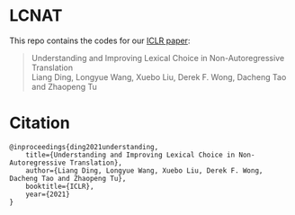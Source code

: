 # LCNAT

This repo contains the codes for our [ICLR paper](https://openreview.net/pdf?id=ZTFeSBIX9C):

> Understanding and Improving Lexical Choice in Non-Autoregressive Translation  
> Liang Ding, Longyue Wang, Xuebo Liu, Derek F. Wong, Dacheng Tao and Zhaopeng Tu

# Citation
```
@inproceedings{ding2021understanding,
    title={Understanding and Improving Lexical Choice in Non-Autoregressive Translation},
    author={Liang Ding, Longyue Wang, Xuebo Liu, Derek F. Wong, Dacheng Tao and Zhaopeng Tu},
    booktitle={ICLR},
    year={2021}
}
```